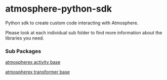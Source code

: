 # atmosphere-python-sdk
Python sdk to create custom code interacting with Atmosphere.

Please look at each individual sub folder to find more information about
the libraries you need.

### Sub Packages
[atmospherex activity base](/atmospherex_activity_base)

[atmospherex transformer base](/atmospherex_transformer_base)
